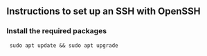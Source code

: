 ## Instructions to set up an SSH with OpenSSH

### Install the required packages
~~~
 sudo apt update && sudo apt upgrade 
~~~
